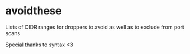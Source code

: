 # avoidthese
Lists of CIDR ranges for droppers to avoid as well as to exclude from port scans


Special thanks to syntax <3
